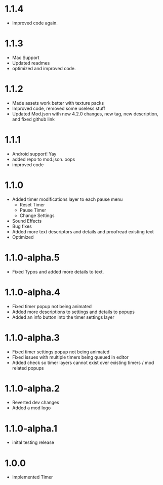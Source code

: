 # 1.1.4
- Improved code again. 

# 1.1.3
- Mac Support 
- Updated readmes
- optimized and improved code.

# 1.1.2
- Made assets work better with texture packs
- Improved code, removed some useless stuff
- Updated Mod.json with new 4.2.0 changes, new tag, new description, and fixed github link

# 1.1.1
- Android support! Yay
- added repo to mod.json. oops
- improved code

# 1.1.0
- Added timer modifications layer to each pause menu
    - Reset Timer 
    - Pause Timer
    - Change Settings
- Sound Effects
- Bug fixes
- Added more text descriptors and details and proofread existing text
- Optimized

# 1.1.0-alpha.5
- Fixed Typos and added more details to text. 

# 1.1.0-alpha.4
- Fixed timer popup not being animated
- Added more descriptions to settings and details to popups
- Added an info button into the timer settings layer

# 1.1.0-alpha.3
- Fixed timer settings popup not being animated
- Fixed issues with multiple timers being queued in editor
- Added check so timer layers cannot exist over existing timers / mod related popups

# 1.1.0-alpha.2
- Reverted dev changes
- Added a mod logo

# 1.1.0-alpha.1
- inital testing release

# 1.0.0
- Implemented Timer
